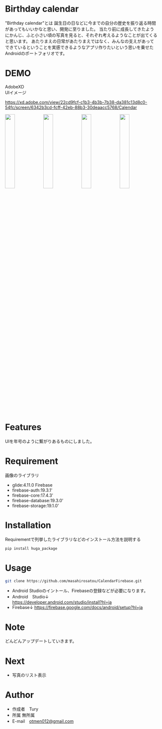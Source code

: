 # Birthday calendar


"Birthday calendar"とは
誕生日の日などに今までの自分の歴史を振り返る時間があってもいいかなと思い、開発に至りました。
当たり前に成長してきたようにかんじ、ふと小さい頃の写真を見ると、それぞれ考えるようなことが出てくると思います。
あたりまえの日常があたりまえではなく、みんなの支えがあってできているということを実感できるようなアプリ作りたいという思いを乗せたAndroidのポートフォリオです。

# DEMO
AdobeXD  
UIイメージ  

https://xd.adobe.com/view/22cd9fcf-c1b3-4b3b-7b38-da381c13d8c0-54fc/screen/6342b3cd-fcff-42eb-88b3-30deaacc5768/Calendar

<img src="https://user-images.githubusercontent.com/50650550/84772748-59c3e180-b016-11ea-8ca9-a8d2285fcd21.png" width="25%"><img src="https://user-images.githubusercontent.com/50650550/84772880-8677f900-b016-11ea-8228-d8768219aa92.png" width="25%"><img src="https://user-images.githubusercontent.com/50650550/84772905-955eab80-b016-11ea-90c2-4d237567a99f.png" width="25%"><img src="https://user-images.githubusercontent.com/50650550/84772909-98f23280-b016-11ea-905d-141a37ad931a.png" width="25%">

# Features

UIを年号のように繋がりあるものにしました。

# Requirement

画像のライブラリ
* glide:4.11.0
Firebase
* firebase-auth:19.3.1'
* firebase-core:17.4.3'
* firebase-database:19.3.0'
* firebase-storage:19.1.0'

# Installation

Requirementで列挙したライブラリなどのインストール方法を説明する

```bash
pip install huga_package
```

# Usage

```bash
git clone https://github.com/masahirosatou/CalendarFirebase.git
```
* Android Studioのイントール、Firebaseの登録などが必要になります。
* Android　Studio↓  
https://developer.android.com/studio/install?hl=ja  
* Firebase↓
https://firebase.google.com/docs/android/setup?hl=ja  
# Note

どんどんアップデートしていきます。

# Next
* 写真のリスト表示


# Author

* 作成者　Tury
* 所属 無所属
* E-mail　otmen012@gmail.com
